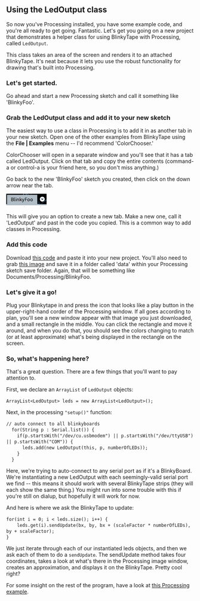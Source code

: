 ## Using the LedOutput class
So now you've Processing installed, you have some example code, and you're all ready to get going. Fantastic. Let's get you going on a new project that demonstrates a helper class for using BlinkyTape with Processing, called `LedOutput`.

This class takes an area of the screen and renders it to an attached BlinkyTape. It's neat because it lets you use the robust functionality for drawing that's built into Processing.

### Let's get started.
Go ahead and start a new Processing sketch and call it something like 'BlinkyFoo'.

### Grab the LedOutput class and add it to your new sketch
The easiest way to use a class in Processing is to add it in as another tab in your new sketch. Open one of the other examples from BlinkyTape using the **File | Examples** menu -- I'd recommend 'ColorChooser.'

ColorChooser will open in a separate window and you'll see that it has a tab called LedOutput. Click on that tab and copy the entire contents (command-a or control-a is your friend here, so you don't miss anything.)

Go back to the new 'BlinkyFoo' sketch you created, then click on the down arrow near the tab.

![Processing Tab Menu](/images/blinkytape/big/BlinkyFoo.png)

This will give you an option to create a new tab. Make a new one, call it 'LedOutput' and past in the code you copied. This is a common way to add classes in Processing.

### Add this code
Download [this code](/blinkytape/BlinkyFoo.txt) and paste it into your new project. You'll also need to grab [this image](/images/blinkytape/big/bt.jpg) and save it in a folder called 'data' within your Processing sketch save folder.  Again, that will be something like Documents/Processing/BlinkyFoo.

### Let's give it a go!
Plug your Blinkytape in and press the icon that looks like a play button in the upper-right-hand corder of the Processing window. If all goes according to plan, you'll see a new window appear with that image you just downloaded, and a small rectangle in the middle. You can click the rectangle and move it around, and when you do that, you should see the colors changing to match (or at least approximate) what's being displayed in the rectangle on the screen.

### So, what's happening here?
That's a great question. There are a few things that you'll want to pay attention to.

First, we declare an `ArrayList` of `LedOutput` objects:

	ArrayList<LedOutput> leds = new ArrayList<LedOutput>();

Next, in the processing `"setup()"` function:

	// auto connect to all blinkyboards
	  for(String p : Serial.list()) {
	    if(p.startsWith("/dev/cu.usbmodem") || p.startsWith("/dev/ttyUSB") || p.startsWith("COM")) {
	      leds.add(new LedOutput(this, p, numberOfLEDs));
	    }
	  }

Here, we're trying to auto-connect to any serial port as if it's a BlinkyBoard. We're instantiating a new LedOutput with each seemingly-valid serial port we find -- this means it should work with several BlinkyTape strips (they will each show the same thing.) You might run into some trouble with this if you're still on dialup, but hopefully it will work for now.

And here is where we ask the BlinkyTape to update:

	for(int i = 0; i < leds.size(); i++) {
	    leds.get(i).sendUpdate(bx, by, bx + (scaleFactor * numberOfLEDs), by + scaleFactor);
	}

We just iterate through each of our instantiated leds objects, and then we ask each of them to do a `sendUpdate`. The sendUpdate method takes four coordinates, takes a look at what's there in the Processing image window, creates an approximation, and displays it on the BlinkyTape. Pretty cool right?

For some insight on the rest of the program, have a look at [this Processing example](http://processing.org/examples/mousefunctions.html).
